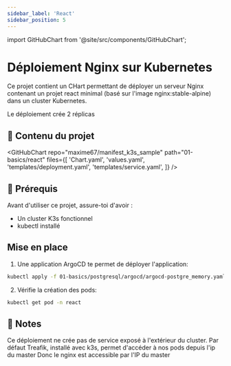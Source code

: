```yaml
---
sidebar_label: 'React'
sidebar_position: 5
---
```

import GitHubChart from '@site/src/components/GitHubChart';

# Déploiement Nginx sur Kubernetes

Ce projet contient un CHart permettant de déployer un serveur Nginx contenant un projet react minimal (basé sur l'image nginx:stable-alpine) dans un cluster Kubernetes.

Le déploiement crée 2 réplicas

## 📂 Contenu du projet

<GitHubChart
repo="maxime67/manifest_k3s_sample"
path="01-basics/react"
files={[
'Chart.yaml',
'values.yaml',
'templates/deployment.yaml',
'templates/service.yaml',
]}
/>

## 🚀 Prérequis

Avant d'utiliser ce projet, assure-toi d'avoir :

- Un cluster K3s fonctionnel
- kubectl installé

## Mise en place

1. Une application ArgoCD te permet de déployer l'application:

```bash
kubectl apply -f 01-basics/postgresql/argocd/argocd-postgre_memory.yaml
```

2. Vérifie la création des pods:
```bash
kubectl get pod -n react
```

## 📌 Notes

Ce déploiement ne crée pas de service exposé à l'extérieur du cluster.
Par défaut Treafik, installé avec k3s, permet d'accéder à nos pods depuis l'ip du master
Donc le nginx est accessible par l'IP du master